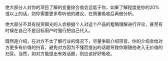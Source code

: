 绝大部分人对你的项目了解的变量综合值会远低于你，如果了解程度是你的20%或以上的话，则你需要更多聆听他的建议，在慎重吸收后再做分析。

绝大部分不具有投资眼光的人会根据个人对这个产品的粗略理解进行评论，甚至有时候在自己不是目标用户时强行把自己代入。

既然是介绍，在对方不太了解行业的情况下，尽量争取介绍项目，你的介绍会给对方更多有价值的扫盲，避免对方因为不懂而提出的话题导致你跟随他进入无价值的扫盲。当然，如对方能提出有效话题，则应该好好吸收。